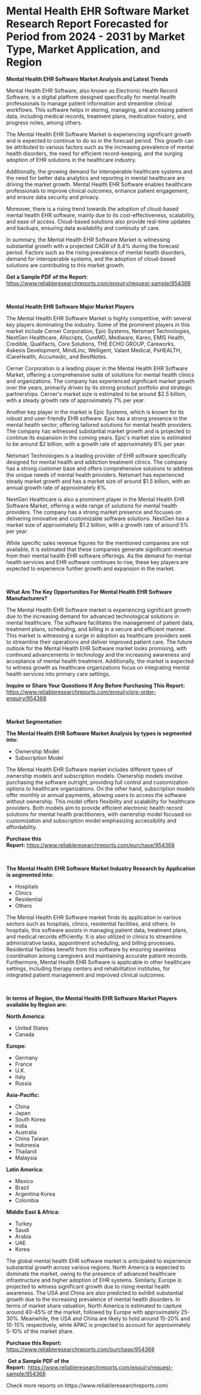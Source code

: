 <p><h1>Mental Health EHR Software Market Research Report Forecasted for Period from 2024 -  2031 by Market Type, Market Application, and Region</h1></p><p><strong>Mental Health EHR Software Market Analysis and Latest Trends</strong></p>
<p><p>Mental Health EHR Software, also known as Electronic Health Record Software, is a digital platform designed specifically for mental health professionals to manage patient information and streamline clinical workflows. This software helps in storing, managing, and accessing patient data, including medical records, treatment plans, medication history, and progress notes, among others.</p><p>The Mental Health EHR Software Market is experiencing significant growth and is expected to continue to do so in the forecast period. This growth can be attributed to various factors such as the increasing prevalence of mental health disorders, the need for efficient record-keeping, and the surging adoption of EHR solutions in the healthcare industry.</p><p>Additionally, the growing demand for interoperable healthcare systems and the need for better data analytics and reporting in mental healthcare are driving the market growth. Mental Health EHR Software enables healthcare professionals to improve clinical outcomes, enhance patient engagement, and ensure data security and privacy.</p><p>Moreover, there is a rising trend towards the adoption of cloud-based mental health EHR software, mainly due to its cost-effectiveness, scalability, and ease of access. Cloud-based solutions also provide real-time updates and backups, ensuring data availability and continuity of care.</p><p>In summary, the Mental Health EHR Software Market is witnessing substantial growth with a projected CAGR of 8.4% during the forecast period. Factors such as the rising prevalence of mental health disorders, demand for interoperable systems, and the adoption of cloud-based solutions are contributing to this market growth.</p></p>
<p><strong>Get a Sample PDF of the Report:&nbsp;</strong> <a href="https://www.reliableresearchreports.com/enquiry/request-sample/954368">https://www.reliableresearchreports.com/enquiry/request-sample/954368</a></p>
<p>&nbsp;</p>
<p><strong>Mental Health EHR Software Major Market Players</strong></p>
<p><p>The Mental Health EHR Software Market is highly competitive, with several key players dominating the industry. Some of the prominent players in this market include Cerner Corporation, Epic Systems, Netsmart Technologies, NextGen Healthcare, Allscripts, CureMD, Mediware, Kareo, EMIS Health, Credible, Qualifacts, Core Solutions, THE ECHO GROUP, Careworks, Askesis Development, MindLinc, Welligent, Valant Medical, PsHEALTH, ICareHealth, Accumedic, and BestNotes.</p><p>Cerner Corporation is a leading player in the Mental Health EHR Software Market, offering a comprehensive suite of solutions for mental health clinics and organizations. The company has experienced significant market growth over the years, primarily driven by its strong product portfolio and strategic partnerships. Cerner's market size is estimated to be around $2.5 billion, with a steady growth rate of approximately 7% per year.</p><p>Another key player in the market is Epic Systems, which is known for its robust and user-friendly EHR software. Epic has a strong presence in the mental health sector, offering tailored solutions for mental health providers. The company has witnessed substantial market growth and is projected to continue its expansion in the coming years. Epic's market size is estimated to be around $2 billion, with a growth rate of approximately 8% per year.</p><p>Netsmart Technologies is a leading provider of EHR software specifically designed for mental health and addiction treatment clinics. The company has a strong customer base and offers comprehensive solutions to address the unique needs of mental health providers. Netsmart has experienced steady market growth and has a market size of around $1.5 billion, with an annual growth rate of approximately 6%.</p><p>NextGen Healthcare is also a prominent player in the Mental Health EHR Software Market, offering a wide range of solutions for mental health providers. The company has a strong market presence and focuses on delivering innovative and customizable software solutions. NextGen has a market size of approximately $1.2 billion, with a growth rate of around 5% per year.</p><p>While specific sales revenue figures for the mentioned companies are not available, it is estimated that these companies generate significant revenue from their mental health EHR software offerings. As the demand for mental health services and EHR software continues to rise, these key players are expected to experience further growth and expansion in the market.</p></p>
<p>&nbsp;</p>
<p><strong>What Are The Key Opportunities For Mental Health EHR Software Manufacturers?</strong></p>
<p><p>The Mental Health EHR Software market is experiencing significant growth due to the increasing demand for advanced technological solutions in mental healthcare. The software facilitates the management of patient data, treatment plans, scheduling, and billing in a secure and efficient manner. This market is witnessing a surge in adoption as healthcare providers seek to streamline their operations and deliver improved patient care. The future outlook for the Mental Health EHR Software market looks promising, with continued advancements in technology and the increasing awareness and acceptance of mental health treatment. Additionally, the market is expected to witness growth as healthcare organizations focus on integrating mental health services into primary care settings.</p></p>
<p><strong>Inquire or Share Your Questions If Any Before Purchasing This Report:</strong> <a href="https://www.reliableresearchreports.com/enquiry/pre-order-enquiry/954368">https://www.reliableresearchreports.com/enquiry/pre-order-enquiry/954368</a></p>
<p>&nbsp;</p>
<p><strong>Market Segmentation</strong></p>
<p><strong>The Mental Health EHR Software Market Analysis by types is segmented into:</strong></p>
<p><ul><li>Ownership Model</li><li>Subscription Model</li></ul></p>
<p><p>The Mental Health EHR Software market includes different types of ownership models and subscription models. Ownership models involve purchasing the software outright, providing full control and customization options to healthcare organizations. On the other hand, subscription models offer monthly or annual payments, allowing users to access the software without ownership. This model offers flexibility and scalability for healthcare providers. Both models aim to provide efficient electronic health record solutions for mental health practitioners, with ownership model focused on customization and subscription model emphasizing accessibility and affordability.</p></p>
<p><strong>Purchase this Report:&nbsp;</strong><a href="https://www.reliableresearchreports.com/purchase/954368">https://www.reliableresearchreports.com/purchase/954368</a></p>
<p>&nbsp;</p>
<p><strong>The Mental Health EHR Software Market Industry Research by Application is segmented into:</strong></p>
<p><ul><li>Hospitals</li><li>Clinics</li><li>Residential</li><li>Others</li></ul></p>
<p><p>The Mental Health EHR Software market finds its application in various sectors such as hospitals, clinics, residential facilities, and others. In hospitals, this software assists in managing patient data, treatment plans, and medical records efficiently. It is also utilized in clinics to streamline administrative tasks, appointment scheduling, and billing processes. Residential facilities benefit from this software by ensuring seamless coordination among caregivers and maintaining accurate patient records. Furthermore, Mental Health EHR Software is applicable in other healthcare settings, including therapy centers and rehabilitation institutes, for integrated patient management and improved clinical outcomes.</p></p>
<p>&nbsp;</p>
<p><strong>In terms of Region, the Mental Health EHR Software Market Players available by Region are:</strong></p>
<p>
    <p> <strong> North America: </strong>
        <ul>
            <li>United States</li>
            <li>Canada</li>
        </ul>
        </p> 
    <p> <strong> Europe: </strong>
        <ul>
            <li>Germany</li>
            <li>France</li>
            <li>U.K.</li>
            <li>Italy</li>
            <li>Russia</li>
        </ul>
        </p> 
    <p> <strong> Asia-Pacific: </strong>
        <ul>
            <li>China</li>
            <li>Japan</li>
            <li>South Korea</li>
            <li>India</li>
            <li>Australia</li>
            <li>China Taiwan</li>
            <li>Indonesia</li>
            <li>Thailand</li>
            <li>Malaysia</li>
        </ul>
        </p> 
    <p> <strong> Latin America: </strong>
        <ul>
            <li>Mexico</li>
            <li>Brazil</li>
            <li>Argentina Korea</li>
            <li>Colombia</li>
        </ul>
        </p> 
    <p> <strong> Middle East & Africa: </strong>
        <ul>
            <li>Turkey</li>
            <li>Saudi</li>
            <li>Arabia</li>
            <li>UAE</li>
            <li>Korea</li>
        </ul>
    </p>
    </p>
<p><p>The global mental health EHR software market is anticipated to experience substantial growth across various regions. North America is expected to dominate the market, owing to the presence of advanced healthcare infrastructure and higher adoption of EHR systems. Similarly, Europe is projected to witness significant growth due to rising mental health awareness. The USA and China are also predicted to exhibit substantial growth due to the increasing prevalence of mental health disorders. In terms of market share valuation, North America is estimated to capture around 40-45% of the market, followed by Europe with approximately 25-30%. Meanwhile, the USA and China are likely to hold around 15-20% and 10-15% respectively, while APAC is projected to account for approximately 5-10% of the market share.</p></p>
<p><strong>Purchase this Report: </strong><a href="https://www.reliableresearchreports.com/purchase/954368">https://www.reliableresearchreports.com/purchase/954368</a></p>
<p>&nbsp;<strong>Get a Sample PDF of the Report:&nbsp;&nbsp;</strong><a href="https://www.reliableresearchreports.com/enquiry/request-sample/954368">https://www.reliableresearchreports.com/enquiry/request-sample/954368</a></p>
<p><strong></strong></p>
<p>Check more reports on https://www.reliableresearchreports.com/</p>